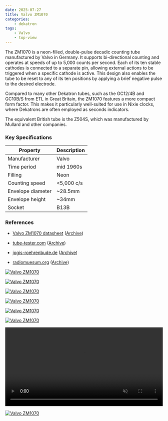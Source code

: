 ```yaml
---
date: 2025-07-27
title: Valvo ZM1070
categories:
    - dekatron
tags:
    - Valvo
    - top-view
---
```


The ZM1070 is a neon-filled, double-pulse decadic counting tube manufactured by Valvo in Germany. It supports bi-directional counting and operates at speeds of up to 5,000 counts per second. Each of its ten stable cathodes is connected to a separate pin, allowing external actions to be triggered when a specific cathode is active. This design also enables the tube to be reset to any of its ten positions by applying a brief negative pulse to the desired electrode.

Compared to many other Dekatron tubes, such as the GC12/4B and GC10B/S from ETL in Great Britain, the ZM1070 features a more compact form factor. This makes it particularly well-suited for use in Nixie clocks, where Dekatrons are often employed as seconds indicators.

The equivalent British tube is the Z504S, which was manufactured by Mullard and other companies.

### Key Specifications

| Property          | Description       |
|-------------------|-------------------|
| Manufacturer      | Valvo             |
| Time period       | mid 1960s         |
| Filling           | Neon              |
| Counting speed    | <5,000 c/s        |
| Envelope diameter | ~28.5mm           |
| Envelope height   | ~34mm             |
| Socket            | B13B              |

### References

- [Valvo ZM1070 datasheet](https://www.tube-tester.com/sites/nixie/dat_arch/ZM1070_Z504S.pdf) ([Archive](https://web.archive.org/web/20241007102727/https://www.tube-tester.com/sites/nixie/dat_arch/ZM1070_Z504S.pdf))

- [tube-tester.com](https://www.tube-tester.com/sites/nixie/datdekat/z504s/zm1070.htm) ([Archive](https://web.archive.org/web/20250323043915/https://www.tube-tester.com/sites/nixie/datdekat/z504s/zm1070.htm))

- [jogis-roehrenbude.de](https://www.jogis-roehrenbude.de/Roehren-Geschichtliches/Nixie/ZM1070.htm) ([Archive](https://web.archive.org/web/20240421201503/https://www.jogis-roehrenbude.de/Roehren-Geschichtliches/Nixie/ZM1070.htm))

- [radiomuesum.org](https://www.radiomuseum.org/tubes/tube_zm1070.html) ([Archive](https://web.archive.org/web/20250301070200/https://www.radiomuseum.org/tubes/tube_zm1070.html))

[![Valvo ZM1070](assets/1.jpg)](assets/1.jpg)

[![Valvo ZM1070](assets/2.jpg)](assets/2.jpg)

[![Valvo ZM1070](assets/3.jpg)](assets/3.jpg)

[![Valvo ZM1070](assets/4.jpg)](assets/4.jpg)

[![Valvo ZM1070](assets/5.jpg)](assets/5.jpg)

[![Valvo ZM1070](assets/6.jpg)](assets/6.jpg)

<video controls width="100%" loop="true" autoplay="true" muted="muted">
  <source src="assets/video.mp4" type="video/mp4" />
</video>

[![Valvo ZM1070](assets/7.jpg)](assets/7.jpg)